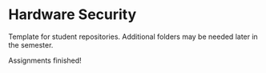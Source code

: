 # Hardware Security

Template for student repositories. 
Additional folders may be needed later in the semester.

Assignments finished!